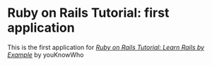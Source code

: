 # Ruby on Rails Tutorial: first application

This is the first application for
[*Ruby on Rails Tutorial: Learn Rails by Example*](http://www.lensfinder.se)
by youKnowWho